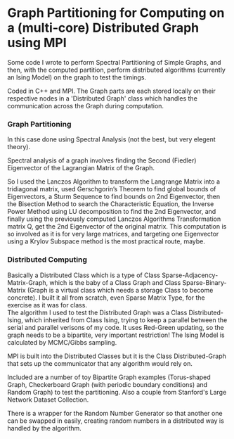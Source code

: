 # Graph Partitioning for Computing on a (multi-core) Distributed Graph using MPI

Some code I wrote to perform Spectral Partitioning of Simple Graphs, and then, with the computed partition, perform distributed algorithms (currently an Ising Model) on the graph to test the timings.

Coded in C++ and MPI. The Graph parts are each stored locally on their respective nodes in a 'Distributed Graph' class which handles the communication across the Graph during computation.

###  Graph Partitioning

In this case done using Spectral Analysis (not the best, but very elegent theory).

Spectral analysis of a graph involves finding the Second (Fiedler) Eigenvector of the Lagrangian Matrix of the Graph.   

So I used the Lanczos Algorithm to transform the Langrange Matrix into a tridiagonal matrix, used Gerschgorin’s Theorem to find global bounds of Eigenvectors, a Sturm Sequence to find bounds on 2nd Eigenvector, then the Bisection Method to search the Characteristic Equation, the Inverse Power Method using LU decomposition to find the 2nd Eigenvector, and finally using the previously computed Lanczos Algorithms Transformation matrix Q, get the 2nd Eigenvector of the original matrix. 
This computation is so involved as it is for very large matrices, and targeting one Eigenvector using a Krylov Subspace method is the most practical route, maybe. 

### Distributed Computing 

Basically a Distributed Class which is a type of Class Sparse-Adjacency-Matrix-Graph, which is the baby of a Class Graph and Class Sparse-Binary-Matrix (Graph is a virtual class which needs a storage Class to become concrete). I built it all from scratch, even Sparse Matrix Type, for the exercise as it was for class.  
The algorithm I used to test the Distributed Graph was a Class Distributed-Ising,  which inherited from Class Ising, trying to keep a parallel between the serial and parallel verisons of my code. It uses Red-Green updating, so the graph needs to be a bipartite, very important restriction!  The Ising Model is calculated by MCMC/Gibbs sampling. 

MPI is built into the Distributed Classes but it is the Class Distributed-Graph that sets up the communicator that any algorithm would rely on.

Included are a number of toy Bipartite Graph examples (Torus-shaped Graph, Checkerboard Graph (with periodic boundary conditions) and Random Graph) to test the partitioning. Also a couple from Stanford's Large Network Dataset Collection.

There is a wrapper for the Random Number Generator so that another one can be swapped in easily, creating random numbers in a distributed way is handled by the algorithm.

